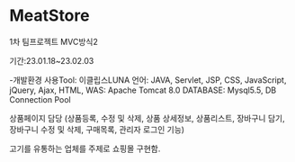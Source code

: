 # MeatStore
1차 팀프로젝트 MVC방식2

기간:23.01.18~23.02.03

-개발환경
사용Tool: 이클립스LUNA
언어: JAVA, Servlet, JSP, CSS, JavaScript, jQuery, Ajax, HTML,
WAS: Apache Tomcat 8.0
DATABASE: Mysql5.5, DB Connection Pool

상품페이지 담당
(상품등록, 수정 및 삭제, 상품 상세정보, 상품리스트, 장바구니 담기, 장바구니 수정 및 삭제, 구매목록, 관리자 로그인 기능) 

고기를 유통하는 업체를 주제로 쇼핑몰 구현함.
